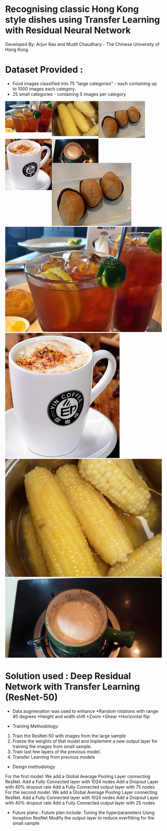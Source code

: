 # Recognising classic Hong Kong style dishes using Transfer Learning with Residual Neural Network

Developed By: Arjun Rao and Mudit Chaudhary - The Chinese University of Hong Kong

# Dataset Provided :
 * Food images classified into 75 "large categories" - each containing up to 1000 images each category.
 * 25 small categories - containing 5 images per category
 
 <img src="https://github.com/arjunarao619/Food-Classification-Using-Small-Sample-Learning-/blob/master/contest_docs/16073.jpg" width="150" align = "centre" /> <img src="https://github.com/arjunarao619/Food-Classification-Using-Small-Sample-Learning-/blob/master/contest_docs/17476.jpg" width="150" align = "left" /> <img src="https://github.com/arjunarao619/Food-Classification-Using-Small-Sample-Learning-/blob/master/contest_docs/55556.jpg" width="150" align = "left" /> <img src="https://github.com/arjunarao619/Food-Classification-Using-Small-Sample-Learning-/blob/master/contest_docs/21103.jpg" width="150" align = "left" /> <img src="https://github.com/arjunarao619/Food-Classification-Using-Small-Sample-Learning-/blob/master/contest_docs/6339.jpg" width="150" align = "left" /> 
 
![alt text](https://github.com/arjunarao619/Food-Classification-Using-Small-Sample-Learning-/blob/master/contest_docs/16073.jpg)
![alt text](https://github.com/arjunarao619/Food-Classification-Using-Small-Sample-Learning-/blob/master/contest_docs/17476.jpg)
![alt text](https://github.com/arjunarao619/Food-Classification-Using-Small-Sample-Learning-/blob/master/contest_docs/21103.jpg)
![alt text](https://github.com/arjunarao619/Food-Classification-Using-Small-Sample-Learning-/blob/master/contest_docs/55556.jpg)
![alt text](https://github.com/arjunarao619/Food-Classification-Using-Small-Sample-Learning-/blob/master/contest_docs/6339.jpg)
 
# Solution used : Deep Residual Network with Transfer Learning (ResNet-50)

* Data augmenation was used to enhance
  *Random rotations with range 40 degrees
  *Height and width shift
  *Zoom
  *Shear
  *Horizontal flip

* Training Methodology:
1) Train the ResNet-50 with images from the large sample
2) Freeze the weights of that model and implement a new output layer for training the images from small sample.
3) Train last few layers of the previous model.
4) Transfer Learning from previous models

* Design methodology

For the first model:
We add a Global Average Pooling Layer connecting ResNet.
Add a Fully Connected layer with 1024 nodes
Add a Dropout Layer with 40% dropout rate
Add a Fully Connected output layer with 75 nodes
For the second model:
We add a Global Average Pooling Layer connecting ResNet.
Add a Fully Connected layer with 1024 nodes
Add a Dropout Layer with 40% dropout rate
Add a Fully Connected output layer with 25 nodes

* Future plans :
Future plan include:
Tuning the hyperparameters
Using Inception ResNet
Modify the output layer to reduce overfitting for the small sample



